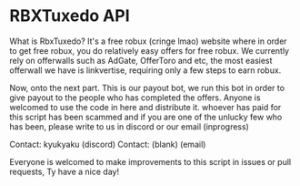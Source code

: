 # RBXTuxedo API

What is RbxTuxedo? It's a free robux (cringe lmao) website where in order to get free robux, you do relatively
easy offers for free robux. We currently rely on offerwalls such as AdGate, OfferToro and etc,
the most easiest offerwall we have is linkvertise, requiring only a few steps to earn robux.

Now, onto the next part. This is our payout bot, we run this bot in order to give payout to
the people who has completed the offers. Anyone is welcomed to use the code in here and distribute it.
whoever has paid for this script has been scammed and if you are one of the unlucky few who has been,
please write to us in discord or our email (inprogress)

Contact: kyukyaku (discord)
Contact: (blank) (email)

Everyone is welcomed to make improvements to this script in issues or pull requests, Ty have a nice day!
